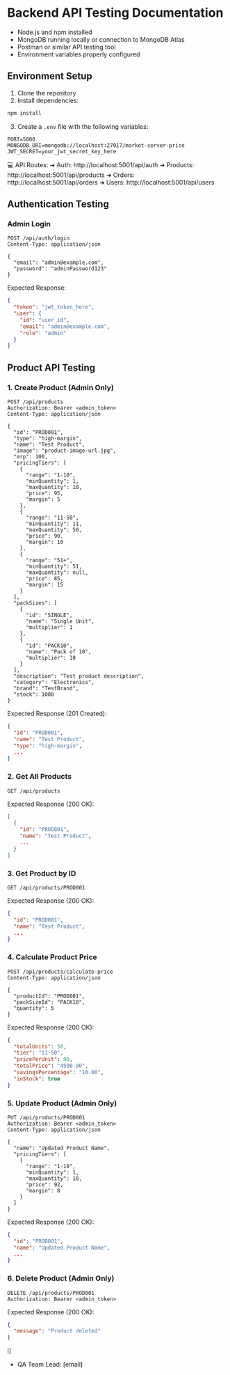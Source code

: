 # Backend API Testing Documentation


- Node.js and npm installed
- MongoDB running locally or connection to MongoDB Atlas
- Postman or similar API testing tool
- Environment variables properly configured

## Environment Setup

1. Clone the repository
2. Install dependencies:
```bash
npm install
```

3. Create a `.env` file with the following variables:
```env
PORT=5000
MONGODB_URI=mongodb://localhost:27017/market-server-price
JWT_SECRET=your_jwt_secret_key_here
```


💻 API Routes:
➜ Auth:     http://localhost:5001/api/auth
➜ Products: http://localhost:5001/api/products
➜ Orders:   http://localhost:5001/api/orders
➜ Users:    http://localhost:5001/api/users

## Authentication Testing

### Admin Login
```http
POST /api/auth/login
Content-Type: application/json

{
  "email": "admin@example.com",
  "password": "adminPassword123"
}
```

Expected Response:
```json
{
  "token": "jwt_token_here",
  "user": {
    "id": "user_id",
    "email": "admin@example.com",
    "role": "admin"
  }
}
```

## Product API Testing

### 1. Create Product (Admin Only)

```http
POST /api/products
Authorization: Bearer <admin_token>
Content-Type: application/json

{
  "id": "PROD001",
  "type": "high-margin",
  "name": "Test Product",
  "image": "product-image-url.jpg",
  "mrp": 100,
  "pricingTiers": [
    {
      "range": "1-10",
      "minQuantity": 1,
      "maxQuantity": 10,
      "price": 95,
      "margin": 5
    },
    {
      "range": "11-50",
      "minQuantity": 11,
      "maxQuantity": 50,
      "price": 90,
      "margin": 10
    },
    {
      "range": "51+",
      "minQuantity": 51,
      "maxQuantity": null,
      "price": 85,
      "margin": 15
    }
  ],
  "packSizes": [
    {
      "id": "SINGLE",
      "name": "Single Unit",
      "multiplier": 1
    },
    {
      "id": "PACK10",
      "name": "Pack of 10",
      "multiplier": 10
    }
  ],
  "description": "Test product description",
  "category": "Electronics",
  "brand": "TestBrand",
  "stock": 1000
}
```

Expected Response (201 Created):
```json
{
  "id": "PROD001",
  "name": "Test Product",
  "type": "high-margin",
  ...
}
```

### 2. Get All Products

```http
GET /api/products
```

Expected Response (200 OK):
```json
[
  {
    "id": "PROD001",
    "name": "Test Product",
    ...
  }
]
```

### 3. Get Product by ID

```http
GET /api/products/PROD001
```

Expected Response (200 OK):
```json
{
  "id": "PROD001",
  "name": "Test Product",
  ...
}
```

### 4. Calculate Product Price

```http
POST /api/products/calculate-price
Content-Type: application/json

{
  "productId": "PROD001",
  "packSizeId": "PACK10",
  "quantity": 5
}
```

Expected Response (200 OK):
```json
{
  "totalUnits": 50,
  "tier": "11-50",
  "pricePerUnit": 90,
  "totalPrice": "4500.00",
  "savingsPercentage": "10.00",
  "inStock": true
}
```

### 5. Update Product (Admin Only)

```http
PUT /api/products/PROD001
Authorization: Bearer <admin_token>
Content-Type: application/json

{
  "name": "Updated Product Name",
  "pricingTiers": [
    {
      "range": "1-10",
      "minQuantity": 1,
      "maxQuantity": 10,
      "price": 92,
      "margin": 8
    }
  ]
}
```

Expected Response (200 OK):
```json
{
  "id": "PROD001",
  "name": "Updated Product Name",
  ...
}
```

### 6. Delete Product (Admin Only)

```http
DELETE /api/products/PROD001
Authorization: Bearer <admin_token>
```

Expected Response (200 OK):
```json
{
  "message": "Product deleted"
}
```
l]
- QA Team Lead: [email]
